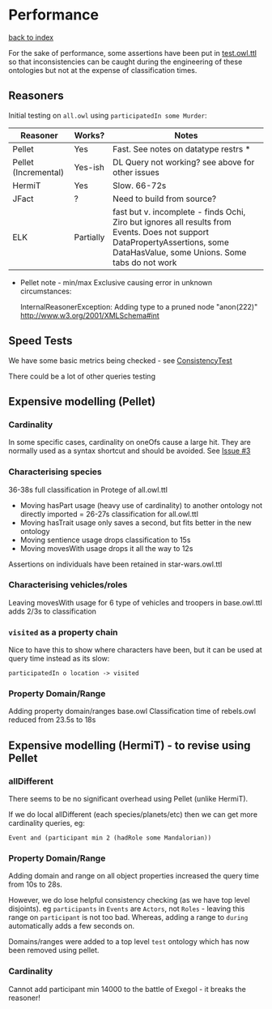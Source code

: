 # Performance

[back to index](index.md)


For the sake of performance, some assertions have been put in
[test.owl.ttl](../ontologies/test.owl.ttl) so that inconsistencies can be
caught during the engineering of these ontologies but not
at the expense of classification times.

## Reasoners

Initial testing on `all.owl` using `participatedIn some Murder`:

|Reasoner |Works? | Notes
--- | --- | --- 
|Pellet                 |Yes       | Fast. See notes on datatype restrs *
|Pellet (Incremental)   |Yes-ish   | DL Query not working? see above for other issues
|HermiT                 |Yes       | Slow. 66-72s
|JFact                  |?         | Need to build from source?
|ELK                    |Partially | fast but v. incomplete - finds Ochi, Ziro but ignores all results from Events. Does not support DataPropertyAssertions, some DataHasValue, some Unions. Some tabs do not work

* Pellet note - min/max Exclusive causing error in unknown circumstances:
  

    InternalReasonerException: Adding type to a pruned node "anon(222)" http://www.w3.org/2001/XMLSchema#int


## Speed Tests
We have some basic metrics being checked - see [ConsistencyTest](../src/test/java/com/nickd/sw/ConsistencyTest.java)

There could be a lot of other queries testing

## Expensive modelling (Pellet)

### Cardinality

In some specific cases, cardinality on oneOfs cause a large hit.
They are normally used as a syntax shortcut and should be avoided.
See [Issue #3](https://github.com/nickdrummond/starwarsontology/issues/3)

### Characterising species

36-38s full classification in Protege of all.owl.ttl

* Moving hasPart usage (heavy use of cardinality) to another ontology not directly imported
= 26-27s classification for all.owl.ttl
* Moving hasTrait usage only saves a second, but fits better in the new ontology
* Moving sentience usage drops classification to 15s
* Moving movesWith usage drops it all the way to 12s

Assertions on individuals have been retained in star-wars.owl.ttl

### Characterising vehicles/roles

Leaving movesWith usage for 6 type of vehicles and troopers in base.owl.ttl
adds 2/3s to classification

### ```visited``` as a property chain
Nice to have this to show where characters have been, but it can be used at query time instead as its slow:

    participatedIn o location -> visited

### Property Domain/Range
Adding property domain/ranges base.owl
Classification time of rebels.owl reduced from 23.5s to 18s


## Expensive modelling (HermiT) - to revise using Pellet

### allDifferent

There seems to be no significant overhead using Pellet (unlike HermiT).

If we do local allDifferent (each species/planets/etc) then we can get more cardinality queries, eg:

    Event and (participant min 2 (hadRole some Mandalorian))

### Property Domain/Range

Adding domain and range on all object properties increased the query time from 10s to 28s.

However, we do lose helpful consistency checking (as we have top level disjoints).
eg `participants` in `Events` are `Actors`, not `Roles` - leaving this range on `participant` is not too bad.
Whereas, adding a range to `during` automatically adds a few seconds on.

Domains/ranges were added to a top level `test` ontology which has now been removed using pellet.

### Cardinality
Cannot add participant min 14000 to the battle of Exegol - it breaks the reasoner!